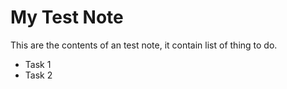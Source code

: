 # My Test Note

This are the contents of an test note, it contain  list of thing to do.

* Task 1
* Task 2

